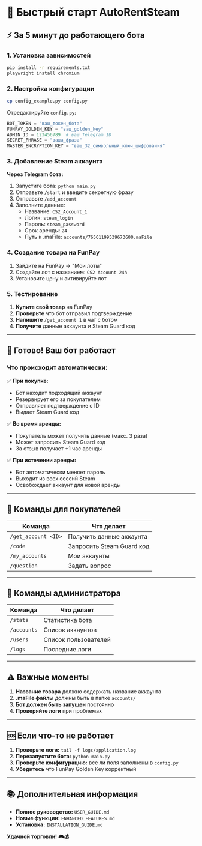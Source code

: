 # 🚀 Быстрый старт AutoRentSteam

## ⚡ За 5 минут до работающего бота

### 1. Установка зависимостей
```bash
pip install -r requirements.txt
playwright install chromium
```

### 2. Настройка конфигурации
```bash
cp config_example.py config.py
```

Отредактируйте `config.py`:
```python
BOT_TOKEN = "ваш_токен_бота"
FUNPAY_GOLDEN_KEY = "ваш_golden_key"
ADMIN_ID = 123456789  # ваш Telegram ID
SECRET_PHRASE = "ваша_фраза"
MASTER_ENCRYPTION_KEY = "ваш_32_символьный_ключ_шифрования"
```

### 3. Добавление Steam аккаунта

**Через Telegram бота:**
1. Запустите бота: `python main.py`
2. Отправьте `/start` и введите секретную фразу
3. Отправьте `/add_account`
4. Заполните данные:
   - Название: `CS2_Account_1`
   - Логин: `steam_login`
   - Пароль: `steam_password`
   - Срок аренды: `24`
   - Путь к .maFile: `accounts/76561199539673600.maFile`

### 4. Создание товара на FunPay

1. Зайдите на FunPay → "Мои лоты"
2. Создайте лот с названием: `CS2 Account 24h`
3. Установите цену и активируйте лот

### 5. Тестирование

1. **Купите свой товар** на FunPay
2. **Проверьте** что бот отправил подтверждение
3. **Напишите** `/get_account 1` в чат с ботом
4. **Получите** данные аккаунта и Steam Guard код

---

## 🎯 Готово! Ваш бот работает

### Что происходит автоматически:

✅ **При покупке:**
- Бот находит подходящий аккаунт
- Резервирует его за покупателем
- Отправляет подтверждение с ID
- Выдает Steam Guard код

✅ **Во время аренды:**
- Покупатель может получить данные (макс. 3 раза)
- Может запросить Steam Guard код
- За отзыв получает +1 час аренды

✅ **При истечении аренды:**
- Бот автоматически меняет пароль
- Выходит из всех сессий Steam
- Освобождает аккаунт для новой аренды

---

## 📱 Команды для покупателей

| Команда | Что делает |
|---------|------------|
| `/get_account <ID>` | Получить данные аккаунта |
| `/code` | Запросить Steam Guard код |
| `/my_accounts` | Мои аккаунты |
| `/question` | Задать вопрос |

---

## 🔧 Команды администратора

| Команда | Что делает |
|---------|------------|
| `/stats` | Статистика бота |
| `/accounts` | Список аккаунтов |
| `/users` | Список пользователей |
| `/logs` | Последние логи |

---

## ⚠️ Важные моменты

1. **Название товара** должно содержать название аккаунта
2. **.maFile файлы** должны быть в папке `accounts/`
3. **Бот должен быть запущен** постоянно
4. **Проверяйте логи** при проблемах

---

## 🆘 Если что-то не работает

1. **Проверьте логи:** `tail -f logs/application.log`
2. **Перезапустите бота:** `python main.py`
3. **Проверьте конфигурацию:** все ли поля заполнены в `config.py`
4. **Убедитесь** что FunPay Golden Key корректный

---

## 📚 Дополнительная информация

- **Полное руководство:** `USER_GUIDE.md`
- **Новые функции:** `ENHANCED_FEATURES.md`
- **Установка:** `INSTALLATION_GUIDE.md`

**Удачной торговли! 🎮💰**
